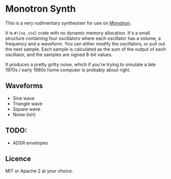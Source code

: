 # Monotron Synth

This is a very rudimentary synthesiser for use on
[Monotron](https://github.com/thejpster/monotron).

It is `#![no_std]` crate with no dynamic memory allocation. It's a small
structure containing four oscillators where each oscillator has a volume, a
frequency and a waveform. You can either modify the oscillators, or pull out
the next sample. Each sample is calculated as the sum of the output of each
oscillator, and the samples are signed 8-bit values.

It produces a pretty gritty noise, which if you're trying to simulate a late
1970s / early 1980s home computer is probably about right.

## Waveforms

* Sine wave
* Triangle wave
* Square wave
* Noise (ish)

## TODO:

* ADSR envelopes

## Licence

MIT or Apache 2 at your choice.
